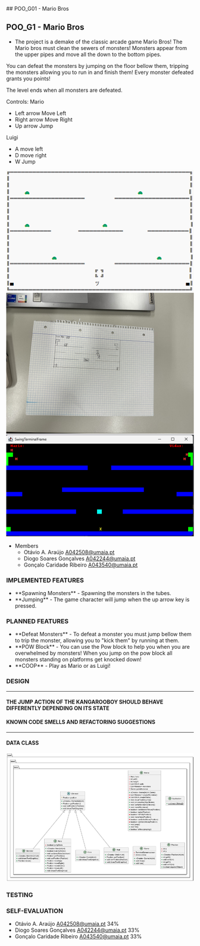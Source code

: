 \## POO\_G01 - Mario Bros

## POO_G1 - Mario Bros
- The project is a demake of the classic arcade game Mario Bros!
The Mario bros must clean the sewers of monsters! Monsters appear from the upper pipes and move all the down to the bottom pipes.

You can defeat the monsters by jumping on the floor bellow them, tripping the monsters allowing you to run in and finish them! Every monster defeated grants you points!

The level ends when all monsters are defeated.

Controls:
Mario
- Left arrow Move Left
- Right arrow Move Right
- Up arrow Jump

Luigi
- A move left
- D move right
- W Jump

![img](https://github.com/Otavio-A/TAG01/blob/master/Docs/Mocks/Arena.png)
![img](https://github.com/Otavio-A/TAG01/blob/master/Docs/Mocks/IMG_0935.jpeg)
![img](https://github.com/Otavio-A/TAG01/blob/master/Docs/Mocks/MockNovo.png)




- Members
  - Otávio A. Araújo A042508@umaia.pt
  - Diogo Soares Gonçalves A042244@umaia.pt
  - Gonçalo Caridade Ribeiro A043540@umaia.pt

### IMPLEMENTED FEATURES
- \*\*Spawning Monsters\*\* - Spawning the monsters in the tubes.
- \*\*Jumping\*\* - The game character will jump when the up arrow key is pressed.


### PLANNED FEATURES

- \*\*Defeat Monsters\*\* - To defeat a monster you must jump bellow them to trip the monster, allowing you to "kick them" by running at them.
- \*\*POW Block\*\* - You can use the Pow block to help you when you are overwhelmed by monsters! When you jump on the pow block all monsters standing on platforms get knocked down!
- \*\*COOP\*\* - Play as Mario or as Luigi!

### DESIGN


------

#### THE JUMP ACTION OF THE KANGAROOBOY SHOULD BEHAVE DIFFERENTLY DEPENDING ON ITS STATE


#### KNOWN CODE SMELLS AND REFACTORING SUGGESTIONS



------

#### DATA CLASS
![img](https://github.com/Otavio-A/TAG01/blob/master/Docs/Uml/Mamamia.png)


### TESTING


### SELF-EVALUATION
  - Otávio A. Araújo A042508@umaia.pt         34%
  - Diogo Soares Gonçalves A042244@umaia.pt   33%
  - Gonçalo Caridade Ribeiro A043540@umaia.pt 33%

